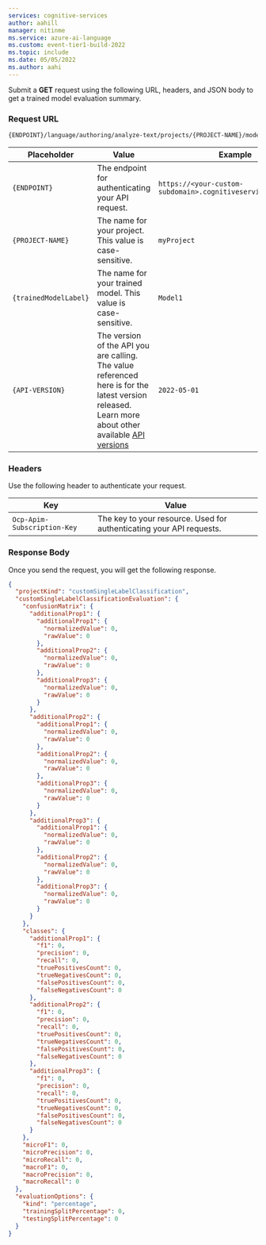 ```yaml
---
services: cognitive-services
author: aahill
manager: nitinme
ms.service: azure-ai-language
ms.custom: event-tier1-build-2022
ms.topic: include
ms.date: 05/05/2022
ms.author: aahi
---
```




Submit a **GET** request using the following URL, headers, and JSON body to get a trained model evaluation summary.


### Request URL

```rest
{ENDPOINT}/language/authoring/analyze-text/projects/{PROJECT-NAME}/models/{trainedModelLabel}/evaluation/summary-result?api-version={API-VERSION}
```

|Placeholder  |Value  | Example |
|---------|---------|---------|
|`{ENDPOINT}`     | The endpoint for authenticating your API request.   | `https://<your-custom-subdomain>.cognitiveservices.azure.com` |
|`{PROJECT-NAME}`     | The name for your project. This value is case-sensitive.   | `myProject` |
|`{trainedModelLabel}`     | The name for your trained model. This value is case-sensitive.   | `Model1` |
|`{API-VERSION}`     | The version of the API you are calling. The value referenced here is for the latest version released. Learn more about other available [API versions](../../../concepts/model-lifecycle.md#choose-the-model-version-used-on-your-data)  | `2022-05-01` |


### Headers

Use the following header to authenticate your request. 

|Key|Value|
|--|--|
|`Ocp-Apim-Subscription-Key`| The key to your resource. Used for authenticating your API requests.|

### Response Body

Once you send the request, you will get the following response.

```json
{
  "projectKind": "customSingleLabelClassification",
  "customSingleLabelClassificationEvaluation": {
    "confusionMatrix": {
      "additionalProp1": {
        "additionalProp1": {
          "normalizedValue": 0,
          "rawValue": 0
        },
        "additionalProp2": {
          "normalizedValue": 0,
          "rawValue": 0
        },
        "additionalProp3": {
          "normalizedValue": 0,
          "rawValue": 0
        }
      },
      "additionalProp2": {
        "additionalProp1": {
          "normalizedValue": 0,
          "rawValue": 0
        },
        "additionalProp2": {
          "normalizedValue": 0,
          "rawValue": 0
        },
        "additionalProp3": {
          "normalizedValue": 0,
          "rawValue": 0
        }
      },
      "additionalProp3": {
        "additionalProp1": {
          "normalizedValue": 0,
          "rawValue": 0
        },
        "additionalProp2": {
          "normalizedValue": 0,
          "rawValue": 0
        },
        "additionalProp3": {
          "normalizedValue": 0,
          "rawValue": 0
        }
      }
    },
    "classes": {
      "additionalProp1": {
        "f1": 0,
        "precision": 0,
        "recall": 0,
        "truePositivesCount": 0,
        "trueNegativesCount": 0,
        "falsePositivesCount": 0,
        "falseNegativesCount": 0
      },
      "additionalProp2": {
        "f1": 0,
        "precision": 0,
        "recall": 0,
        "truePositivesCount": 0,
        "trueNegativesCount": 0,
        "falsePositivesCount": 0,
        "falseNegativesCount": 0
      },
      "additionalProp3": {
        "f1": 0,
        "precision": 0,
        "recall": 0,
        "truePositivesCount": 0,
        "trueNegativesCount": 0,
        "falsePositivesCount": 0,
        "falseNegativesCount": 0
      }
    },
    "microF1": 0,
    "microPrecision": 0,
    "microRecall": 0,
    "macroF1": 0,
    "macroPrecision": 0,
    "macroRecall": 0
  },
  "evaluationOptions": {
    "kind": "percentage",
    "trainingSplitPercentage": 0,
    "testingSplitPercentage": 0
  }
}


```
